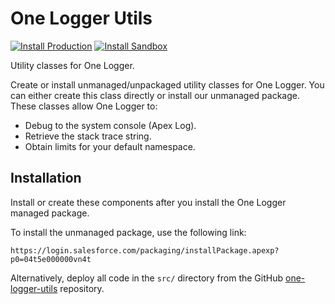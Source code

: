 # One Logger Utils

[![Install Production](https://img.shields.io/badge/Unmanaged%20Package-Install%20Production-cyan)](https://login.salesforce.com/packaging/installPackage.apexp?p0=04t5e000000vn4t)
[![Install Sandbox](https://img.shields.io/badge/Unmanaged%20Package-Install%20Sandbox-cyan)](https://test.salesforce.com/packaging/installPackage.apexp?p0=04t5e000000vn4t)

Utility classes for One Logger.

Create or install unmanaged/unpackaged utility classes for One Logger.
You can either create this class directly or install our unmanaged package.
These classes allow One Logger to:

-   Debug to the system console (Apex Log).
-   Retrieve the stack trace string.
-   Obtain limits for your default namespace.

## Installation

Install or create these components after you install the One Logger managed package.

To install the unmanaged package, use the following link:

```
https://login.salesforce.com/packaging/installPackage.apexp?p0=04t5e000000vn4t
```

Alternatively, deploy all code in the `src/` directory from the GitHub [one-logger-utils](https://github.com/kratapps/one-logger-utils) repository.
